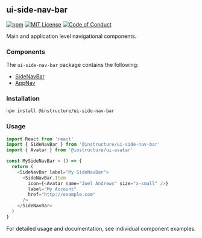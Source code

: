 ## ui-side-nav-bar

[![npm][npm]][npm-url]
[![MIT License][license-badge]][license]
[![Code of Conduct][coc-badge]][coc]

Main and application level navigational components.

### Components

The `ui-side-nav-bar` package contains the following:

- [SideNavBar](SideNavBar)
- [AppNav](AppNav)

### Installation

```sh
npm install @instructure/ui-side-nav-bar
```

### Usage

```js
import React from 'react'
import { SideNavBar } from '@instructure/ui-side-nav-bar'
import { Avatar } from '@instructure/ui-avatar'

const MySideNavBar = () => {
  return (
    <SideNavBar label="My SideNavBar">
      <SideNavBar.Item
        icon={<Avatar name="Joel Andrews" size="x-small" />}
        label="My Account"
        href="http://example.com"
      />
    </SideNavBar>
  )
}
```

For detailed usage and documentation, see individual component examples.

[npm]: https://img.shields.io/npm/v/@instructure/ui-side-nav-bar.svg
[npm-url]: https://npmjs.com/package/@instructure/ui-side-nav-bar
[license-badge]: https://img.shields.io/npm/l/instructure-ui.svg?style=flat-square
[license]: https://github.com/instructure/instructure-ui/blob/master/LICENSE.md
[coc-badge]: https://img.shields.io/badge/code%20of-conduct-ff69b4.svg?style=flat-square
[coc]: https://github.com/instructure/instructure-ui/blob/master/CODE_OF_CONDUCT.md
